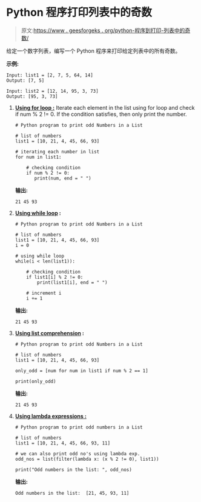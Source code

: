 # Python 程序打印列表中的奇数

> 原文:[https://www . geesforgeks . org/python-程序到打印-列表中的奇数/](https://www.geeksforgeeks.org/python-program-to-print-odd-numbers-in-a-list/)

给定一个数字列表，编写一个 Python 程序来打印给定列表中的所有奇数。

**示例:**

```
Input: list1 = [2, 7, 5, 64, 14]
Output: [7, 5]

Input: list2 = [12, 14, 95, 3, 73]
Output: [95, 3, 73]
```

1.  **[Using for loop :](https://www.geeksforgeeks.org/loops-in-python/)** Iterate each element in the list using for loop and check if num % 2 != 0\. If the condition satisfies, then only print the number.

    ```
    # Python program to print odd Numbers in a List

    # list of numbers
    list1 = [10, 21, 4, 45, 66, 93]

    # iterating each number in list
    for num in list1:

        # checking condition
        if num % 2 != 0:
           print(num, end = " ")
    ```

    **输出:**

    ```
    21 45 93 
    ```

2.  **[Using while loop](https://www.geeksforgeeks.org/loops-in-python/) :**

    ```
    # Python program to print odd Numbers in a List

    # list of numbers
    list1 = [10, 21, 4, 45, 66, 93]
    i = 0

    # using while loop        
    while(i < len(list1)):

        # checking condition
        if list1[i] % 2 != 0:
            print(list1[i], end = " ")

        # increment i  
        i += 1

    ```

    **输出:**

    ```
    21 45 93 
    ```

3.  **[Using list comprehension](https://www.geeksforgeeks.org/python-list-comprehension-and-slicing/) :**

    ```
    # Python program to print odd Numbers in a List

    # list of numbers
    list1 = [10, 21, 4, 45, 66, 93]

    only_odd = [num for num in list1 if num % 2 == 1]

    print(only_odd)
    ```

    **输出:**

    ```
    21 45 93 
    ```

4.  **[Using lambda expressions :](https://www.geeksforgeeks.org/python-lambda-anonymous-functions-filter-map-reduce/)**

    ```
    # Python program to print odd numbers in a List

    # list of numbers 
    list1 = [10, 21, 4, 45, 66, 93, 11] 

    # we can also print odd no's using lambda exp. 
    odd_nos = list(filter(lambda x: (x % 2 != 0), list1))

    print("Odd numbers in the list: ", odd_nos) 
    ```

    **输出:**

    ```
    Odd numbers in the list:  [21, 45, 93, 11]
    ```